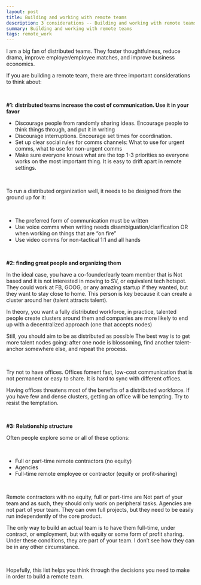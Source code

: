 ```yaml
---
layout: post
title: Building and working with remote teams
description: 3 considerations -- Building and working with remote teams
summary: Building and working with remote teams
tags: remote_work 
---
```


I am a big fan of distributed teams. They foster thoughtfulness, reduce drama, improve employer/employee matches, and improve business economics. 

If you are building a remote team, there are three important considerations to think about:

&nbsp;  


**#1: distributed teams increase the cost of communication. Use it in your favor**



*   Discourage people from randomly sharing ideas.  Encourage people to think things through, and put it in writing
*   Discourage interruptions. Encourage set times for coordination. 
*   Set up clear social rules for comms channels: What to use for urgent comms, what to use for non-urgent comms
*   Make sure everyone knows what are the top 1-3 priorities so everyone works on the most important thing. It is easy to drift apart in remote settings. 

&nbsp;  

To run a distributed organization well, it needs to be designed from the ground up for it:

&nbsp;  



*   The preferred form of communication must be written
*   Use voice comms when writing needs disambiguation/clarification OR when working on things that are “on fire”
*   Use video comms for non-tactical 1:1 and all hands


&nbsp;  


**#2: finding great people and organizing them**

In the ideal case, you have a co-founder/early team member that is Not based and it is not interested in moving to SV, or equivalent tech hotspot.  They could work at FB, GOOG, or any amazing startup if they wanted, but they want to stay close to home. This person is key because it can create a cluster around her (talent attracts talent). 

In theory, you want a fully distributed workforce, in practice, talented people create clusters around them and companies are more likely to end up with a decentralized approach (one that accepts nodes)

Still, you should aim to be as distributed as possible The best way is to get more talent nodes going: after one node is blossoming, find another talent-anchor somewhere else, and repeat the process. 

&nbsp;  



Try not to have offices. Offices foment fast, low-cost communication that is not permanent or easy to share. It is hard to sync with different offices.

 Having offices threatens most of the benefits of a distributed workforce. If you have few and dense clusters, getting an office will be tempting. Try to resist the temptation. 

&nbsp;  


**#3: Relationship structure**

Often people explore some or all of these options:

&nbsp;  



*   Full or part-time remote contractors (no equity)
*   Agencies
*   Full-time remote employee or contractor (equity or profit-sharing) 

&nbsp;  


Remote contractors with no equity, full or part-time are Not part of your team and as such, they should only work on peripheral tasks. Agencies are not part of your team. They can own full projects, but they need to be easily run independently of the core product.

The only way to build an actual team is to have them full-time, under contract, or employment, but with equity or some form of profit sharing. Under these conditions, they are part of your team. I don’t see how they can be in any other circumstance. 

&nbsp;  


Hopefully, this list helps you think through the decisions you need to make in order to build a remote team. 
